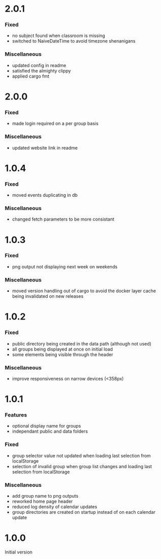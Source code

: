 
# 2.0.1

### Fixed
- no subject found when classroom is missing
- switched to NaiveDateTime to avoid timezone shenanigans

### Miscellaneous
- updated config in readme
- satisfied the almighty clippy
- applied cargo fmt

# 2.0.0

### Fixed
- made login required on a per group basis 

### Miscellaneous
- updated website link in readme

# 1.0.4

### Fixed
- moved events duplicating in db

### Miscellaneous
- changed fetch parameters to be more consistant

# 1.0.3

### Fixed
- png output not displaying next week on weekends

### Miscellaneous
- moved version handling out of cargo to avoid the docker layer cache being invalidated on new releases

# 1.0.2

### Fixed
- public directory being created in the data path (although not used)
- all groups being displayed at once on initial load
- some elements being visible through the header

### Miscellaneous
- improve responsiveness on narrow devices (<358px)

# 1.0.1

### Features
- optional display name for groups
- independant public and data folders

### Fixed
- group selector value not updated when loading last selection from localStorage
- selection of invalid group when group list changes and loading last selection from localStorage

### Miscellaneous
- add group name to png outputs
- reworked home page header 
- reduced log density of calendar updates
- group directories are created on startup instead of on each calendar update

# 1.0.0

Initial version
